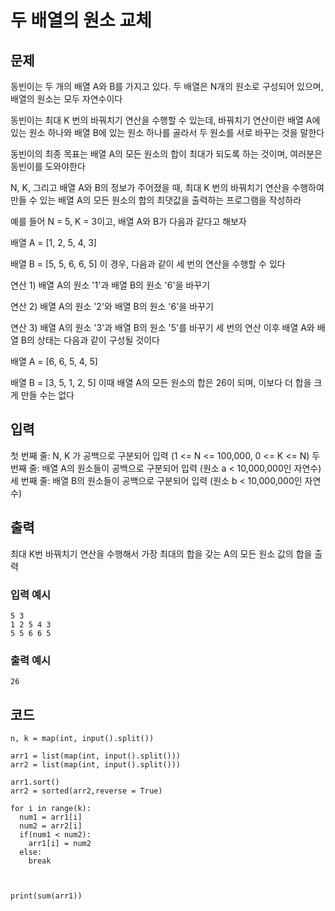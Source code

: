 # 두 배열의 원소 교체
## 문제
동빈이는 두 개의 배열 A와 B를 가지고 있다. 두 배열은 N개의 원소로 구성되어 있으며, 배열의 원소는
모두 자연수이다

동빈이는 최대 K 번의 바꿔치기 연산을 수행할 수 있는데, 바꿔치기 연산이란 배열 A에 있는 원소 하나와
배열 B에 있는 원소 하나를 골라서 두 원소를 서로 바꾸는 것을 말한다

동빈이의 최종 목표는 배열 A의 모든 원소의 합이 최대가 되도록 하는 것이며, 여러분은 동빈이를 도와야한다

N, K, 그리고 배열 A와 B의 정보가 주어졌을 때, 최대 K 번의 바꿔치기 연산을 수행하여 만들 수 있는
배열 A의 모든 원소의 합의 최댓값을 출력하는 프로그램을 작성하라

예를 들어 N = 5, K = 3이고, 배열 A와 B가 다음과 같다고 해보자

배열 A = [1, 2, 5, 4, 3]

배열 B = [5, 5, 6, 6, 5]
이 경우, 다음과 같이 세 번의 연산을 수행할 수 있다

연산 1) 배열 A의 원소 '1'과 배열 B의 원소 '6'을 바꾸기

연산 2) 배열 A의 원소 '2'와 배열 B의 원소 '6'을 바꾸기

연산 3) 배열 A의 원소 '3'과 배열 B의 원소 '5'를 바꾸기
세 번의 연산 이후 배열 A와 배열 B의 상태는 다음과 같이 구성될 것이다

배열 A = [6, 6, 5, 4, 5]

배열 B = [3, 5, 1, 2, 5]
이때 배열 A의 모든 원소의 합은 26이 되며, 이보다 더 합을 크게 만들 수는 없다

## 입력
첫 번째 줄: N, K 가 공백으로 구분되어 입력 (1 <= N <= 100,000, 0 <= K <= N)
두 번째 줄: 배열 A의 원소들이 공백으로 구분되어 입력 (원소 a < 10,000,000인 자연수)
세 번째 줄: 배열 B의 원소들이 공백으로 구분되어 입력 (원소 b < 10,000,000인 자연수)
## 출력
최대 K번 바꿔치기 연산을 수행해서 가장 최대의 합을 갖는 A의 모든 원소 값의 합을 출력
### 입력 예시
```
5 3
1 2 5 4 3
5 5 6 6 5
```

### 출력 예시
```
26
```

## 코드
```
n, k = map(int, input().split())

arr1 = list(map(int, input().split()))
arr2 = list(map(int, input().split()))

arr1.sort()
arr2 = sorted(arr2,reverse = True)

for i in range(k):
  num1 = arr1[i]
  num2 = arr2[i]
  if(num1 < num2):
    arr1[i] = num2
  else:
    break



print(sum(arr1))

```